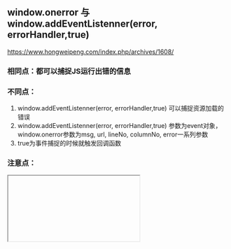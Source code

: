 ## window.onerror 与 window.addEventListenner(error, errorHandler,true)
https://www.hongweipeng.com/index.php/archives/1608/
### 相同点：都可以捕捉JS运行出错的信息

### 不同点：
1. window.addEventListenner(error, errorHandler,true) 可以捕捉资源加载的错误
2. window.addEventListenner(error, errorHandler,true) 参数为event对象，window.onerror参数为msg, url, lineNo, columnNo, error一系列参数
3. true为事件捕捉的时候就触发回调函数

### 注意点：
<iframe>支持 onload 不支持 onerror,故以上代码不会监听到iframe加载失败事件

## window.addEventListener('load')
只监听资源是否加载完毕，无法监听资源加载成功事件

### 装饰器模式在egg-ts中的应用

``` javascript

function tryify(func){
    if(typeof func === "function") return;
        try{
            return func.apply(this,arguments)
        }catch(error){
            handle(error)
            // throw error
        }
    }
}

```